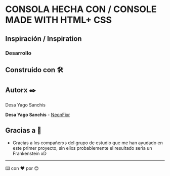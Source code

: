 # CONSOLA HECHA CON / CONSOLE MADE WITH HTML+ CSS





## Inspiración / Inspiration 


### Desarrollo 



## Construido con 🛠️



## Autorx ✒️

Desa Yago Sanchis

**Desa Yago Sanchis**  - [NeonFixr](https://github.com/NeonFixr)

## Gracias a 🎁
 
* Gracias a lxs compañerxs del grupo de estudio que me han ayudado en este primer proyecto, sin ellxs probablemente el resultado sería un Frankenstein xD

---
⌨️ con ❤️ por 😊